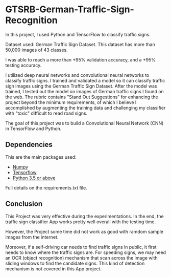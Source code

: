 # GTSRB-German-Traffic-Sign-Recognition

In this project, I used Python and TensorFlow to classify traffic signs.

Dataset used: German Traffic Sign Dataset. This dataset has more than 50,000 images of 43 classes. 

I was able to reach a more than +95% validation accuracy, and a +95% testing accuracy.

I utilized deep neural networks and convolutional neural networks to classify traffic signs. I trained and validated a model so it can classify traffic sign images using the German Traffic Sign Dataset. After the model was trained, I tested out the model on images of German traffic signs I found on the web. The rubric contains "Stand Out Suggestions" for enhancing the project beyond the minimum requirements, of which I believe I accomplished by augmenting the training data and challenging my classifier with "toxic" difficult to read road signs.

The goal of this project was to build a Convolutional Neural Network (CNN) in TensorFlow and Python.






## Dependencies

This are the main packages used:

 - [Numpy](https://numpy.org/)
 - [Tensorflow](https://www.tensorflow.org/api_docs/python/tf/math/tan)
 - [Python 3.5 or above](https://www.python.org/) 
 
Full details on the requirements.txt file.  
## Conclusion

This Project was very effective during the experimentations. In the end, the traffic sign classifier App works pretty well overall with the testing time.

However, the Project some time did not work as good with ramdom sample images from the internet.

Moreover, if a self-driving car needs to find traffic signs in public, it first needs to know where the traffic signs are. For speeding signs, we may need an OCR (object recognition) mechanism that scan across the image with sliding windows to find the candidate signs. This kind of detection mechanism is not covered in this App project. 

